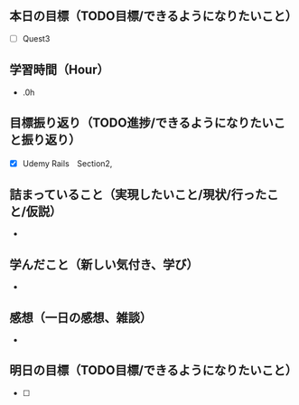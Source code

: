 ## 本日の目標（TODO目標/できるようになりたいこと）
- [ ] Quest3
## 学習時間（Hour）
- .0h
## 目標振り返り（TODO進捗/できるようになりたいこと振り返り）
- [x] Udemy Rails　Section2,

## 詰まっていること（実現したいこと/現状/行ったこと/仮説）
-
## 学んだこと（新しい気付き、学び）
-
## 感想（一日の感想、雑談）
-
## 明日の目標（TODO目標/できるようになりたいこと）
- [ ]

